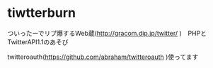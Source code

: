 ﻿tiwtterburn
===========

ついったーでリプ爆するWeb蔵(http://gracom.dip.jp/twitter/ )　PHPとTwitterAPI1.1のあそび

twitteroauth(https://github.com/abraham/twitteroauth )使ってます